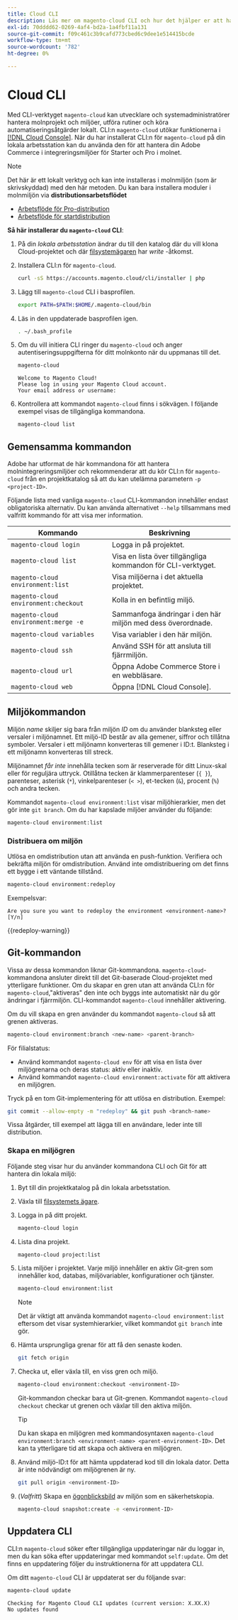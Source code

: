 ```yaml
---
title: Cloud CLI
description: Läs mer om magento-cloud CLI och hur det hjälper er att hantera lokala utvecklingsmiljöer för Adobe Commerce i molninfrastrukturprojekt.
exl-id: 70dddd62-0269-4af4-bd2a-1a4fbf11a131
source-git-commit: f09c461c3b9cafd773cbed6c9dee1e514415bcde
workflow-type: tm+mt
source-wordcount: '782'
ht-degree: 0%

---
```



# Cloud CLI

Med CLI-verktyget `magento-cloud` kan utvecklare och systemadministratörer hantera molnprojekt och miljöer, utföra rutiner och köra automatiseringsåtgärder lokalt. CLI:n `magento-cloud` utökar funktionerna i [[!DNL Cloud Console]](../../get-started/cloud-console.md). När du har installerat CLI:n för `magento-cloud` på din lokala arbetsstation kan du använda den för att hantera din Adobe Commerce i integreringsmiljöer för Starter och Pro i molnet.

>[!NOTE]
>
>Det här är ett lokalt verktyg och kan inte installeras i molnmiljön (som är skrivskyddad) med den här metoden. Du kan bara installera moduler i molnmiljön via **distributionsarbetsflödet**
>- [Arbetsflöde för Pro-distribution](https://experienceleague.adobe.com/en/docs/commerce-cloud-service/user-guide/architecture/pro-develop-deploy-workflow#deployment-workflow)
>- [Arbetsflöde för startdistribution](https://experienceleague.adobe.com/en/docs/commerce-cloud-service/user-guide/architecture/starter-develop-deploy-workflow)

**Så här installerar du `magento-cloud` CLI**:

1. På din _lokala arbetsstation_ ändrar du till den katalog där du vill klona Cloud-projektet och där [filsystemägaren](https://experienceleague.adobe.com/docs/commerce-operations/installation-guide/prerequisites/file-system/configure-permissions.html) har _write_ -åtkomst.

1. Installera CLI:n för `magento-cloud`.

   ```bash
   curl -sS https://accounts.magento.cloud/cli/installer | php
   ```

1. Lägg till `magento-cloud` CLI i basprofilen.

   ```bash
   export PATH=$PATH:$HOME/.magento-cloud/bin
   ```

1. Läs in den uppdaterade basprofilen igen.

   ```bash
   . ~/.bash_profile
   ```

1. Om du vill initiera CLI ringer du `magento-cloud` och anger autentiseringsuppgifterna för ditt molnkonto när du uppmanas till det.

   ```bash
   magento-cloud
   ```

   ```
   Welcome to Magento Cloud!
   Please log in using your Magento Cloud account.
   Your email address or username:
   ```

1. Kontrollera att kommandot `magento-cloud` finns i sökvägen. I följande exempel visas de tillgängliga kommandona.

   ```bash
   magento-cloud list
   ```

## Gemensamma kommandon

Adobe har utformat de här kommandona för att hantera molnintegreringsmiljöer och rekommenderar att du kör CLI:n för `magento-cloud` från en projektkatalog så att du kan utelämna parametern `-p <project-ID>`.

Följande lista med vanliga `magento-cloud` CLI-kommandon innehåller endast obligatoriska alternativ. Du kan använda alternativet `--help` tillsammans med valfritt kommando för att visa mer information.

| Kommando | Beskrivning |
| ------------------------------------ | -------------------------------------------------- |
| `magento-cloud login` | Logga in på projektet. |
| `magento-cloud list` | Visa en lista över tillgängliga kommandon för CLI-verktyget. |
| `magento-cloud environment:list` | Visa miljöerna i det aktuella projektet. |
| `magento-cloud environment:checkout` | Kolla in en befintlig miljö. |
| `magento-cloud environment:merge -e` | Sammanfoga ändringar i den här miljön med dess överordnade. |
| `magento-cloud variables` | Visa variabler i den här miljön. |
| `magento-cloud ssh` | Använd SSH för att ansluta till fjärrmiljön. |
| `magento-cloud url` | Öppna Adobe Commerce Store i en webbläsare. |
| `magento-cloud web` | Öppna [!DNL Cloud Console]. |

## Miljökommandon

Miljön _name_ skiljer sig bara från miljön _ID_ om du använder blanksteg eller versaler i miljönamnet. Ett miljö-ID består av alla gemener, siffror och tillåtna symboler. Versaler i ett miljönamn konverteras till gemener i ID:t. Blanksteg i ett miljönamn konverteras till streck.

Miljönamnet _får inte_ innehålla tecken som är reserverade för ditt Linux-skal eller för reguljära uttryck. Otillåtna tecken är klammerparenteser (`{ }`), parenteser, asterisk (`*`), vinkelparenteser (`< >`), et-tecken (`&`), procent (`%`) och andra tecken.

Kommandot `magento-cloud environment:list` visar miljöhierarkier, men det gör inte `git branch`. Om du har kapslade miljöer använder du följande:

```bash
magento-cloud environment:list
```

### Distribuera om miljön

Utlösa en omdistribution utan att använda en push-funktion. Verifiera och bekräfta miljön för omdistribution. Använd inte omdistribuering om det finns ett bygge i ett väntande tillstånd.

```bash
magento-cloud environment:redeploy
```

Exempelsvar:

```
Are you sure you want to redeploy the environment <environment-name>? [Y/n]
```

{{redeploy-warning}}

## Git-kommandon

Vissa av dessa kommandon liknar Git-kommandona. `magento-cloud`-kommandona ansluter direkt till det Git-baserade Cloud-projektet med ytterligare funktioner. Om du skapar en gren utan att använda CLI:n för `magento-cloud`,&quot;aktiveras&quot; den inte och byggs inte automatiskt när du gör ändringar i fjärrmiljön. CLI-kommandot `magento-cloud` innehåller aktivering.

Om du vill skapa en gren använder du kommandot `magento-cloud` så att grenen aktiveras.

```bash
magento-cloud environment:branch <new-name> <parent-branch>
```

För filialstatus:

- Använd kommandot `magento-cloud env` för att visa en lista över miljögrenarna och deras status: aktiv eller inaktiv.
- Använd kommandot `magento-cloud environment:activate` för att aktivera en miljögren.

Tryck på en tom Git-implementering för att utlösa en distribution. Exempel:

```bash
git commit --allow-empty -m "redeploy" && git push <branch-name>
```

Vissa åtgärder, till exempel att lägga till en användare, leder inte till distribution.

### Skapa en miljögren

Följande steg visar hur du använder kommandona CLI och Git för att hantera din lokala miljö:

1. Byt till din projektkatalog på din lokala arbetsstation.

1. Växla till [filsystemets ägare](https://experienceleague.adobe.com/docs/commerce-operations/installation-guide/prerequisites/file-system/configure-permissions.html).

1. Logga in på ditt projekt.

   ```bash
   magento-cloud login
   ```

1. Lista dina projekt.

   ```bash
   magento-cloud project:list
   ```

1. Lista miljöer i projektet. Varje miljö innehåller en aktiv Git-gren som innehåller kod, databas, miljövariabler, konfigurationer och tjänster.

   ```bash
   magento-cloud environment:list
   ```

   >[!NOTE]
   >
   >Det är viktigt att använda kommandot `magento-cloud environment:list` eftersom det visar systemhierarkier, vilket kommandot `git branch` inte gör.

1. Hämta ursprungliga grenar för att få den senaste koden.

   ```bash
   git fetch origin
   ```

1. Checka ut, eller växla till, en viss gren och miljö.

   ```bash
   magento-cloud environment:checkout <environment-ID>
   ```

   Git-kommandon checkar bara ut Git-grenen. Kommandot `magento-cloud checkout` checkar ut grenen och växlar till den aktiva miljön.

   >[!TIP]
   >
   >Du kan skapa en miljögren med kommandosyntaxen `magento-cloud environment:branch <environment-name> <parent-environment-ID>`. Det kan ta ytterligare tid att skapa och aktivera en miljögren.

1. Använd miljö-ID:t för att hämta uppdaterad kod till din lokala dator. Detta är inte nödvändigt om miljögrenen är ny.

   ```bash
   git pull origin <environment-ID>
   ```

1. (_Valfritt_) Skapa en [ögonblicksbild](../storage/snapshots.md) av miljön som en säkerhetskopia.

   ```bash
   magento-cloud snapshot:create -e <environment-ID>
   ```

## Uppdatera CLI

CLI:n `magento-cloud` söker efter tillgängliga uppdateringar när du loggar in, men du kan söka efter uppdateringar med kommandot `self:update`. Om det finns en uppdatering följer du instruktionerna för att uppdatera CLI.

Om ditt `magento-cloud` CLI är uppdaterat ser du följande svar:

```bash
magento-cloud update
```

```
Checking for Magento Cloud CLI updates (current version: X.XX.X)
No updates found
```
